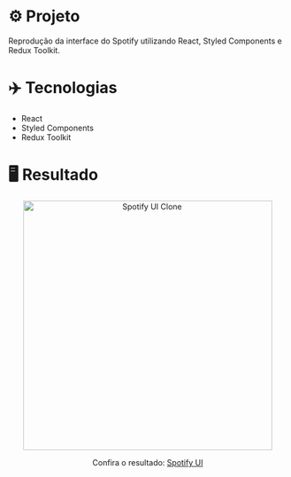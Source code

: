 # ⚙️ Projeto
Reprodução da interface do Spotify utilizando React, Styled Components e Redux Toolkit.

# ✈️ Tecnologias
- React
- Styled Components
- Redux Toolkit

# 🖥️ Resultado
<div align="center">
  <img alt="Spotify UI Clone" src="https://i.imgur.com/Km07ISm.png" width="450px">
  <p>Confira o resultado: <a href="https://spotify-ui-ruuuff.netlify.app/">Spotify UI</a></p>
</div>
